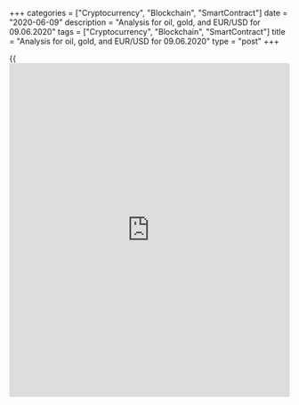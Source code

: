 +++
categories = ["Cryptocurrency", "Blockchain", "SmartContract"]
date = "2020-06-09"
description = "Analysis for oil, gold, and EUR/USD for 09.06.2020"
tags = ["Cryptocurrency", "Blockchain", "SmartContract"]
title = "Analysis for oil, gold, and EUR/USD for 09.06.2020"
type = "post"
+++

{{<iframe id="large-banner" src="https://www.bounty.group/#slide=2.0" width="100%" height="600" scrolling="no" style="border: 0px solid rgb(216, 221, 230); border-radius: 3px;">}}

June 9, 2020

June 9, 2020

Analysis for oil, gold, and EUR/USD for 09.06.2020Alex Rodiоnov

###  **USCrude – oil**

Oil is rising in the medium-term uptrend, whose target is to test the
resistance Target Zone 5 [41.67 – 40.92]. There are just a few points
left before reaching the zone. After it is achieved, there may start a
correction.

The trend key support is now in the zone of [31.01 — 30.11].

![LiteForex: Analysis for oil, gold, and EUR/USD for 09.06.2020][1]

The short-term trend is up. The price was corrected down to the strong
support zone Additional Zone [37.76 – 37.54] yesterday. Today, buyers
are holding this price zone up, so, it is relevant to enter purchases
according to the pattern with a target at yesterday’s high.

If there is no pattern, and the price breaks out AZ downside, we could
enter short trades with the target in the trend key support zone
Intermediary Zone [35.51 — 35.06].

![LiteForex: Analysis for oil, gold, and EUR/USD for 09.06.2020][2]

 **[USCrude][3]Trading ideas for today:  **

  1. Buy according to the pattern in Additional Zone [37.76 - 37.54]. TakeProfit: 40.00, Target Zone 5 [41.67 - 40.92]. StopLoss: according to the pattern rules.

  2. Buy according to the pattern in Intermediary Zone [35.51 - 35.06]. TakeProfit: 40.00, Target Zone 5 [41.67 - 40.92]. StopLoss: according to the pattern rules.

* * *

###  **XAUUSD – gold**

Last week, gold traders tested the border of the middle-term uptrend
[1673.6 – 1664.4]. After that, gold has been trading above the support.
This week, I suggest looking for a buy pattern and enter gold purchases
with the target in the zone of the May’s high.

![LiteForex: Analysis for oil, gold, and EUR/USD for 09.06.2020][4]

Gold short-tern trend is down. Yesterday, traders were trying to break
out the local resistance Additional Zone [1695.8 – 1693.6]. The zone
hasn’t been broken, and the price is now rolling back below the
resistance.

However, it is not yet relevant to sell gold, as there isn’t a sell
pattern. It will be relevant to sell when the price is consolidated
below yesterday’s local low at the US session.

The price may as well be corrected higher. For example, it could go up
to the trend key resistance [1721.0 – 1716.4]. I will recommend entering
sell trades according to the pattern in this zone if the price reaches
the resistance.

![LiteForex: Analysis for oil, gold, and EUR/USD for 09.06.2020][5]

 **[XAUUSD][6] Trading ideas for today:  **

  1. Sell according to the pattern in Additional Zone [1695.8 - 1693.6]. TakeProfit: 1671.5. StopLoss: according to the pattern rules.

  2. Sell according to the pattern in Intermediary Zone [1721.0 - 1716.4]. TakeProfit: 1671.5. StopLoss: according to the pattern rules.

* * *

###  **EURUSD – euro/dollar**

Following a strong rise over the past two weeks, the EUR/USD pair is
being corrected down. The correction target is the trend key support
[1.1201 – 1.1183]. Once the zone is reached, we shall see if the buyers
will hold it up.

![LiteForex: Analysis for oil, gold, and EUR/USD for 09.06.2020][7]

The EUR/USD is now breaking through the key support of the short-term
uptrend [1.1292 – 1.1283]. If sellers consolidate the price below
yesterday’s low, the zone will be broken out. If so, the local trend
will turn down, and the target will be the lower Target Zone [1.1201 -
1.1183].

If IZ is held, there should be a buy pattern. It will be relevant to buy
if the price breaks through the yesterday’s high and consolidates above.

![LiteForex: Analysis for oil, gold, and EUR/USD for 09.06.2020][8]

 **[EURUSD][9] Trading ideas for today: **

Buy according to the pattern in Intermediary Zone [1.1292 - 1.1283].
TakeProfit: 1.1382. StopLoss: according to the pattern rules.

> IZ - Intermediary Zone: responsible for the price momentum reversing

>

> TZ - Target Zone: a zone that is 75% likely to be reached after IZ
breakout.

>

> GZ - Gold Zone: zone in the medium-term momentum.

>

> All zones are calculated based on the average [daily](https://www.fintecher.org/2020/03/03/forex-trading-daily-strategy/) price of the
instrument and margin requirements of the futures.

* * *

P.S. Did you like my article? Share it in social networks: it will be
the best “thank you" :)

Ask me questions and comment below. I’ll be glad to answer your
questions and give necessary explanations.

 **Useful links:**

  * I recommend trying to trade with a reliable broker [here][10]. The system allows you to trade by yourself or copy successful traders from all across the globe.
  * Use my promo-code BLOG for getting deposit bonus 50% on LiteForex platform. Just enter this code in the appropriate field while [depositing][11] your trading account.
  * Telegram channel with high-quality analytics, Forex reviews, training articles, and other useful things for traders <t.me/liteforex>

## Price chart of EURUSD in real time mode

![Analysis for oil, gold, and EUR/USD for 09.06.2020][12]

The content of this article reflects the author’s opinion and does not
necessarily reflect the official position of LiteForex. The material
published on this page is provided for informational purposes only and
should not be considered as the provision of investment advice for the
purposes of Directive 2004/39/EC.

Rate this article:

{{value}}

( {{count}} {{title}} )

   1. cdn.liteforex.com/cache/uploads/blog_post/commodities/analytics/WTI_analysis_090620_1.png?w=30&s=78ade3cc5cae87cf8a078a0bc59fc89c
   2. cdn.liteforex.com/cache/uploads/blog_post/commodities/analytics/WTI_analysis_090620_2.png?w=30&s=16c353177e377e3ada1cf24d86b7d3d4
   3. my.liteforex.com/trading?type=oil
   4. cdn.liteforex.com/cache/uploads/blog_post/commodities/analytics/XAUUSD_analysis_090620_1.png?w=30&s=66780734b683c3c9f9864081bb4730b9
   5. cdn.liteforex.com/cache/uploads/blog_post/commodities/analytics/XAUUSD_analysis_090620_2.png?w=30&s=df47b8e8a5c105cabca75da21f5d8a68
   6. my.liteforex.com/trading/chart?symbol=XAUUSD&returnUrl=true
   7. cdn.liteforex.com/cache/uploads/blog_post/commodities/analytics/EURUSD_analysis_090620_1.png?w=30&s=7da5346e51fc4cdb39a941389e179e2a
   8. cdn.liteforex.com/cache/uploads/blog_post/commodities/analytics/EURUSD_analysis_090620_2.png?w=30&s=82a7c357ae889815ba2268dee790b9da
   9. my.liteforex.com/trading/chart?symbol=EURUSD
   10. my.liteforex.com/?category=analysts-opinions&slug=analysis-for-oil-gold-and-eurusd-for-09062020&openPopup=%2Fregistration%2Fpopup&utm_source=blog&utm_medium=article&utm_campaign=bonus
   11. my.liteforex.com/deposit/?category=analysts-opinions&slug=analysis-for-oil-gold-and-eurusd-for-09062020&promo_code=BLOG&utm_source=blog&utm_medium=article&utm_campaign=bonus
   12. cdn.liteforex.com/cache/uploads/blog_post/commodities/eur_85.jpeg?q=75&w=1000&s=312f97578f7d340e2252108cc8bb28ba